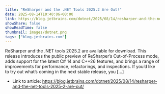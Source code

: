 ```yaml
---
title: "ReSharper and the .NET Tools 2025.2 Are Out!"
date: 2025-08-14T10:40:06+00:00
link: https://blog.jetbrains.com/dotnet/2025/08/14/resharper-and-the-net-tools-2025-2-are-out/
showShare: false
showReadTime: false
thumbnail: images/dotnet.png
tags: ["blog.jetbrains.com"]
---
```

ReSharper and the .NET tools 2025.2 are available for download. This release introduces the public preview of ReSharper’s Out-of-Process mode, adds support for the latest C# 14 and C++26 features, and brings a range of improvements for performance, refactorings, and inspections. If you’d like to try out what’s coming in the next stable release, you […]

- Link to article: https://blog.jetbrains.com/dotnet/2025/08/14/resharper-and-the-net-tools-2025-2-are-out/